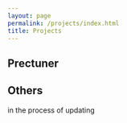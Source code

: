 ```yaml
---
layout: page
permalink: /projects/index.html
title: Projects
---
```


## Prectuner

## Others
in the process of updating